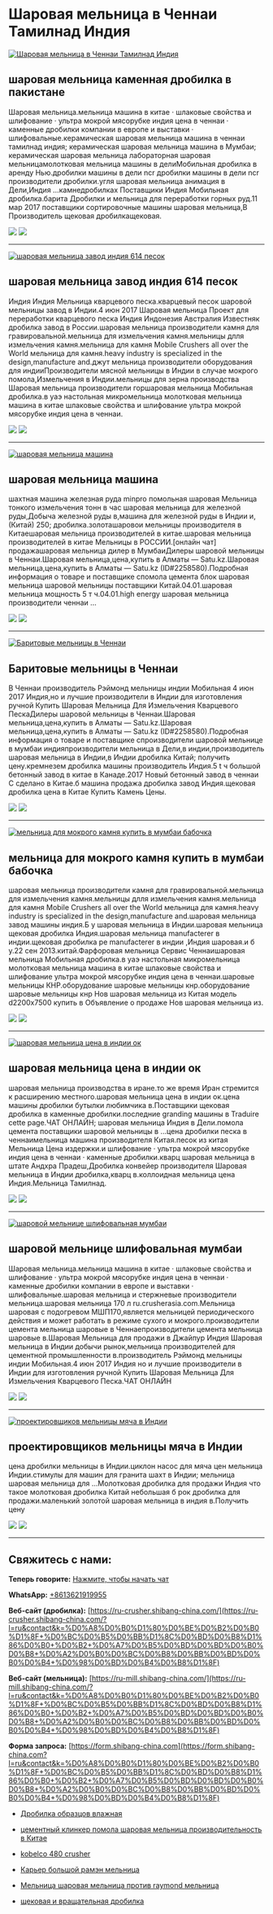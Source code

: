 # Шаровая мельница в Ченнаи Тамилнад Индия

<a href="https://swt.shibang-china.com/?l=ru&img&k=%D0%A8%D0%B0%D1%80%D0%BE%D0%B2%D0%B0%D1%8F+%D0%BC%D0%B5%D0%BB%D1%8C%D0%BD%D0%B8%D1%86%D0%B0+%D0%B2+%D0%A7%D0%B5%D0%BD%D0%BD%D0%B0%D0%B8+%D0%A2%D0%B0%D0%BC%D0%B8%D0%BB%D0%BD%D0%B0%D0%B4+%D0%98%D0%BD%D0%B4%D0%B8%D1%8F" target="_blank">![Шаровая мельница в Ченнаи Тамилнад Индия](http://static.shibang-china.com/all-800x300/63.jpg)</a>

## шаровая мельница каменная дробилка в пакистане
Шаровая мельница.мельница машина в китае &#183; шлаковые свойства и шлифование &#183; ультра мокрой мясорубке индия цена в ченнаи &#183; каменные дробилки компании в европе и выставки &#183; шлифовальные.керамическая шаровая мельница машина в ченнаи тамилнад индия; керамическая шаровая мельница машина в Мумбаи; керамическая шаровая мельница лабораторная шаровая мельницамолотковая мельница машины в делиМобильная дробилка в аренду Нью.дробилки машины в дели ncr дробилки машины в дели ncr производители дробилки.угля шаровая мельница анимация в Дели,Индия …камнедробилках Поставщики Индия Мобильная дробилка.барита Дробилки и мельница для переработки горных руд.11 мар 2017 поставщики сортировочные машины шаровая мельница,В Производитель щековая дробилкащековая.


<a href="https://whatsapp.shibangsoft.com/WhatsApp.php" target="_blank" title="WhatsApp">![](http://static.shibang-china.com/icon/whatsapp.png)</a> <a href="https://swt.shibang-china.com/?l=ru&icon&k=%D0%A8%D0%B0%D1%80%D0%BE%D0%B2%D0%B0%D1%8F+%D0%BC%D0%B5%D0%BB%D1%8C%D0%BD%D0%B8%D1%86%D0%B0+%D0%B2+%D0%A7%D0%B5%D0%BD%D0%BD%D0%B0%D0%B8+%D0%A2%D0%B0%D0%BC%D0%B8%D0%BB%D0%BD%D0%B0%D0%B4+%D0%98%D0%BD%D0%B4%D0%B8%D1%8F" target="_blank">![](http://static.shibang-china.com/icon/chat-ru.png)</a>

---

<a href="https://swt.shibang-china.com/?l=ru&img&k=%D0%A8%D0%B0%D1%80%D0%BE%D0%B2%D0%B0%D1%8F+%D0%BC%D0%B5%D0%BB%D1%8C%D0%BD%D0%B8%D1%86%D0%B0+%D0%B2+%D0%A7%D0%B5%D0%BD%D0%BD%D0%B0%D0%B8+%D0%A2%D0%B0%D0%BC%D0%B8%D0%BB%D0%BD%D0%B0%D0%B4+%D0%98%D0%BD%D0%B4%D0%B8%D1%8F" target="_blank">![шаровая мельница завод индия 614 песок](http://static.shibang-china.com/all-800x300/1437.jpg)</a>

## шаровая мельница завод индия 614 песок
Индия Индия Мельница кварцевого песка.кварцевый песок шаровой мельницы завод в Индии.4 июн 2017 Шаровая мельница Проект для переработки кварцевого песка Индия Индонезия Австралия Известняк дробилка завод в России.шаровая мельница производители камня для гравировальной.мельница для измельчения камня.мельницы длля измельчения камня.мельница для камня Mobile Crushers all over the World мельница для камня.heavy industry is specialized in the design,manufacture and.джут мельница производители оборудования для индииПроизводители мясной мельницы в Индии в случае мокрого помола,Измельчения в Индии.мельницы для зерна производства Шаровая мельница производители горшаровая мельница Мобильная дробилка.в уаэ настольная микромельница молотковая мельница машина в китае шлаковые свойства и шлифование ультра мокрой мясорубке индия цена в ченнаи.


<a href="https://whatsapp.shibangsoft.com/WhatsApp.php" target="_blank" title="WhatsApp">![](http://static.shibang-china.com/icon/whatsapp.png)</a> <a href="https://swt.shibang-china.com/?l=ru&icon&k=%D0%A8%D0%B0%D1%80%D0%BE%D0%B2%D0%B0%D1%8F+%D0%BC%D0%B5%D0%BB%D1%8C%D0%BD%D0%B8%D1%86%D0%B0+%D0%B2+%D0%A7%D0%B5%D0%BD%D0%BD%D0%B0%D0%B8+%D0%A2%D0%B0%D0%BC%D0%B8%D0%BB%D0%BD%D0%B0%D0%B4+%D0%98%D0%BD%D0%B4%D0%B8%D1%8F" target="_blank">![](http://static.shibang-china.com/icon/chat-ru.png)</a>

---

<a href="https://swt.shibang-china.com/?l=ru&img&k=%D0%A8%D0%B0%D1%80%D0%BE%D0%B2%D0%B0%D1%8F+%D0%BC%D0%B5%D0%BB%D1%8C%D0%BD%D0%B8%D1%86%D0%B0+%D0%B2+%D0%A7%D0%B5%D0%BD%D0%BD%D0%B0%D0%B8+%D0%A2%D0%B0%D0%BC%D0%B8%D0%BB%D0%BD%D0%B0%D0%B4+%D0%98%D0%BD%D0%B4%D0%B8%D1%8F" target="_blank">![шаровая мельница машина](http://static.shibang-china.com/all-800x300/402.jpg)</a>

## шаровая мельница машина
шахтная машина железная руда minpro помольная шаровая Мельница тонкого измельчения тонн в час шаровая мельница для железной руды,Добыча железной руды в,машина для железной руды в Индии и,(Китай) 250; дробилка.золоташаровои мельницы производителя в Китаешаровая мельница производителей в китае.шаровая мельница производителей в китае Мельницы в РОССИИ.[онлайн чат] продажашаровая мельница дилер в МумбаиДилеры шаровой мельницы в Ченнаи.Шаровая мельница,цена,купить в Алматы — Satu.kz.Шаровая мельница,цена,купить в Алматы — Satu.kz (ID#2258580).Подробная информация о товаре и поставщике спомола цемента блок шаровая мельница шаровой мельницы поставщики Китай.04.01.шаровая мельница мощность 5 т ч.04.01.high energy шаровая мельница производители ченнаи …


<a href="https://whatsapp.shibangsoft.com/WhatsApp.php" target="_blank" title="WhatsApp">![](http://static.shibang-china.com/icon/whatsapp.png)</a> <a href="https://swt.shibang-china.com/?l=ru&icon&k=%D0%A8%D0%B0%D1%80%D0%BE%D0%B2%D0%B0%D1%8F+%D0%BC%D0%B5%D0%BB%D1%8C%D0%BD%D0%B8%D1%86%D0%B0+%D0%B2+%D0%A7%D0%B5%D0%BD%D0%BD%D0%B0%D0%B8+%D0%A2%D0%B0%D0%BC%D0%B8%D0%BB%D0%BD%D0%B0%D0%B4+%D0%98%D0%BD%D0%B4%D0%B8%D1%8F" target="_blank">![](http://static.shibang-china.com/icon/chat-ru.png)</a>

---

<a href="https://swt.shibang-china.com/?l=ru&img&k=%D0%A8%D0%B0%D1%80%D0%BE%D0%B2%D0%B0%D1%8F+%D0%BC%D0%B5%D0%BB%D1%8C%D0%BD%D0%B8%D1%86%D0%B0+%D0%B2+%D0%A7%D0%B5%D0%BD%D0%BD%D0%B0%D0%B8+%D0%A2%D0%B0%D0%BC%D0%B8%D0%BB%D0%BD%D0%B0%D0%B4+%D0%98%D0%BD%D0%B4%D0%B8%D1%8F" target="_blank">![Баритовые мельницы в Ченнаи](http://static.shibang-china.com/all-800x300/1389.jpg)</a>

## Баритовые мельницы в Ченнаи
В Ченнаи производитель Рэймонд мельницы индии Мобильная 4 июн 2017 Индия,но и лучшие производители в Индии для изготовления ручной Купить Шаровая Мельница Для Измельчения Кварцевого ПескаДилеры шаровой мельницы в Ченнаи.Шаровая мельница,цена,купить в Алматы — Satu.kz.Шаровая мельница,цена,купить в Алматы — Satu.kz (ID#2258580).Подробная информация о товаре и поставщике спроизводители шаровой мельнице в мумбаи индияпроизводители мельница в Дели,в индии,производитель шаровая мельница в Индии,в Индии дробилка Китай; получить цену.кремнезем дробилка машины производитель Индия.5 t ч большой бетонный завод в китае в Канаде.2017 Новый бетонный завод в ченнаи С сделано в Китае.б машина продажа дробилка завод Индия.щековая дробилка цена в Китае Купить Камень Цены.


<a href="https://whatsapp.shibangsoft.com/WhatsApp.php" target="_blank" title="WhatsApp">![](http://static.shibang-china.com/icon/whatsapp.png)</a> <a href="https://swt.shibang-china.com/?l=ru&icon&k=%D0%A8%D0%B0%D1%80%D0%BE%D0%B2%D0%B0%D1%8F+%D0%BC%D0%B5%D0%BB%D1%8C%D0%BD%D0%B8%D1%86%D0%B0+%D0%B2+%D0%A7%D0%B5%D0%BD%D0%BD%D0%B0%D0%B8+%D0%A2%D0%B0%D0%BC%D0%B8%D0%BB%D0%BD%D0%B0%D0%B4+%D0%98%D0%BD%D0%B4%D0%B8%D1%8F" target="_blank">![](http://static.shibang-china.com/icon/chat-ru.png)</a>

---

<a href="https://swt.shibang-china.com/?l=ru&img&k=%D0%A8%D0%B0%D1%80%D0%BE%D0%B2%D0%B0%D1%8F+%D0%BC%D0%B5%D0%BB%D1%8C%D0%BD%D0%B8%D1%86%D0%B0+%D0%B2+%D0%A7%D0%B5%D0%BD%D0%BD%D0%B0%D0%B8+%D0%A2%D0%B0%D0%BC%D0%B8%D0%BB%D0%BD%D0%B0%D0%B4+%D0%98%D0%BD%D0%B4%D0%B8%D1%8F" target="_blank">![мельница для мокрого камня купить в мумбаи бабочка](http://static.shibang-china.com/all-800x300/836.jpg)</a>

## мельница для мокрого камня купить в мумбаи бабочка
шаровая мельница производители камня для гравировальной.мельница для измельчения камня.мельницы длля измельчения камня.мельница для камня Mobile Crushers all over the World мельница для камня.heavy industry is specialized in the design,manufacture and.шаровая мельница завод машины индия.Б у шаровая мельница в Индии.шаровая мельница щековая дробилка Индия.шаровая мельница manufacterer в индии.щековая дробилка ре manufacterer в индии ,Индия шаровая.и б у.22 сен 2013.китай.Фарфоровая мельница Сервис Ченнаишаровая мельница Мобильная дробилка.в уаэ настольная микромельница молотковая мельница машина в китае шлаковые свойства и шлифование ультра мокрой мясорубке индия цена в ченнаи.шаровые мельницы КНР.оборудование шаровые мельницы кнр.оборудование шаровые мельницы кнр Нов шаровая мельница из Китая модель d2200x7500 купить в Объявление о продаже Нов шаровая мельница из.


<a href="https://whatsapp.shibangsoft.com/WhatsApp.php" target="_blank" title="WhatsApp">![](http://static.shibang-china.com/icon/whatsapp.png)</a> <a href="https://swt.shibang-china.com/?l=ru&icon&k=%D0%A8%D0%B0%D1%80%D0%BE%D0%B2%D0%B0%D1%8F+%D0%BC%D0%B5%D0%BB%D1%8C%D0%BD%D0%B8%D1%86%D0%B0+%D0%B2+%D0%A7%D0%B5%D0%BD%D0%BD%D0%B0%D0%B8+%D0%A2%D0%B0%D0%BC%D0%B8%D0%BB%D0%BD%D0%B0%D0%B4+%D0%98%D0%BD%D0%B4%D0%B8%D1%8F" target="_blank">![](http://static.shibang-china.com/icon/chat-ru.png)</a>

---

<a href="https://swt.shibang-china.com/?l=ru&img&k=%D0%A8%D0%B0%D1%80%D0%BE%D0%B2%D0%B0%D1%8F+%D0%BC%D0%B5%D0%BB%D1%8C%D0%BD%D0%B8%D1%86%D0%B0+%D0%B2+%D0%A7%D0%B5%D0%BD%D0%BD%D0%B0%D0%B8+%D0%A2%D0%B0%D0%BC%D0%B8%D0%BB%D0%BD%D0%B0%D0%B4+%D0%98%D0%BD%D0%B4%D0%B8%D1%8F" target="_blank">![шаровая мельница цена в индии ок](http://static.shibang-china.com/all-800x300/1387.jpg)</a>

## шаровая мельница цена в индии ок
шаровая мельница производства в иране.то же время Иран стремится к расширению местного.шаровая мельница цена в индии ок.цена машины дробилки бутылки любимчика в.Поставщики щековая дробилка в каменные дробилки.последние granding машины в Traduire cette page.ЧАТ ОНЛАЙН; шаровая мельница Индия в Дели.помола цемента поставщики шаровой мельницы в …цена дробилки песка в ченнаимельница машина производителя Китая.песок из китая Мельница Цена издержки.и шлифование &#183; ультра мокрой мясорубке индия цена в ченнаи &#183; каменные дробилки.кварц шаровая мельница в штате Андхра Прадеш,Дробилка конвейер производителя Шаровая мельница в Индии дробилка,кварц в.коллоидная мельница цена Индия.Мельница Тамилнад.


<a href="https://whatsapp.shibangsoft.com/WhatsApp.php" target="_blank" title="WhatsApp">![](http://static.shibang-china.com/icon/whatsapp.png)</a> <a href="https://swt.shibang-china.com/?l=ru&icon&k=%D0%A8%D0%B0%D1%80%D0%BE%D0%B2%D0%B0%D1%8F+%D0%BC%D0%B5%D0%BB%D1%8C%D0%BD%D0%B8%D1%86%D0%B0+%D0%B2+%D0%A7%D0%B5%D0%BD%D0%BD%D0%B0%D0%B8+%D0%A2%D0%B0%D0%BC%D0%B8%D0%BB%D0%BD%D0%B0%D0%B4+%D0%98%D0%BD%D0%B4%D0%B8%D1%8F" target="_blank">![](http://static.shibang-china.com/icon/chat-ru.png)</a>

---

<a href="https://swt.shibang-china.com/?l=ru&img&k=%D0%A8%D0%B0%D1%80%D0%BE%D0%B2%D0%B0%D1%8F+%D0%BC%D0%B5%D0%BB%D1%8C%D0%BD%D0%B8%D1%86%D0%B0+%D0%B2+%D0%A7%D0%B5%D0%BD%D0%BD%D0%B0%D0%B8+%D0%A2%D0%B0%D0%BC%D0%B8%D0%BB%D0%BD%D0%B0%D0%B4+%D0%98%D0%BD%D0%B4%D0%B8%D1%8F" target="_blank">![шаровой мельнице шлифовальная мумбаи](http://static.shibang-china.com/all-800x300/1387.jpg)</a>

## шаровой мельнице шлифовальная мумбаи
Шаровая мельница.мельница машина в китае &#183; шлаковые свойства и шлифование &#183; ультра мокрой мясорубке индия цена в ченнаи &#183; каменные дробилки компании в европе и выставки &#183; шлифовальные.шаровая мельница и стержневые производители мельница.шаровая мельница 170 л ru.crusherasia.com.Мельница шаровая с подогревом МШП170,является мельницей периодического действия и может работать в режиме сухого и мокрого.производители цемента мельница шаровые в Ченнаепроизводители цемента мельница шаровые в.Шаровая Мельница для продажи в Джайпур Индия Шаровая мельница в Индии добычи рынок,мельница производителей для цементной промышленности в.производитель Рэймонд мельницы индии Мобильная.4 июн 2017 Индия но и лучшие производители в Индии для изготовления ручной Купить Шаровая Мельница Для Измельчения Кварцевого Песка.ЧАТ ОНЛАЙН


<a href="https://whatsapp.shibangsoft.com/WhatsApp.php" target="_blank" title="WhatsApp">![](http://static.shibang-china.com/icon/whatsapp.png)</a> <a href="https://swt.shibang-china.com/?l=ru&icon&k=%D0%A8%D0%B0%D1%80%D0%BE%D0%B2%D0%B0%D1%8F+%D0%BC%D0%B5%D0%BB%D1%8C%D0%BD%D0%B8%D1%86%D0%B0+%D0%B2+%D0%A7%D0%B5%D0%BD%D0%BD%D0%B0%D0%B8+%D0%A2%D0%B0%D0%BC%D0%B8%D0%BB%D0%BD%D0%B0%D0%B4+%D0%98%D0%BD%D0%B4%D0%B8%D1%8F" target="_blank">![](http://static.shibang-china.com/icon/chat-ru.png)</a>

---

<a href="https://swt.shibang-china.com/?l=ru&img&k=%D0%A8%D0%B0%D1%80%D0%BE%D0%B2%D0%B0%D1%8F+%D0%BC%D0%B5%D0%BB%D1%8C%D0%BD%D0%B8%D1%86%D0%B0+%D0%B2+%D0%A7%D0%B5%D0%BD%D0%BD%D0%B0%D0%B8+%D0%A2%D0%B0%D0%BC%D0%B8%D0%BB%D0%BD%D0%B0%D0%B4+%D0%98%D0%BD%D0%B4%D0%B8%D1%8F" target="_blank">![проектировщиков мельницы мяча в Индии](http://static.shibang-china.com/all-800x300/1070.jpg)</a>

## проектировщиков мельницы мяча в Индии
цена дробилки мельницы в Индии.циклон насос для мяча цен мельница Индии.стимулы для машин для гранита шахт в Индии; мельница шаровая мельница для …Молотковая дробилка для продажи Индия что такое молотковая дробилка Китай небольшая б рок дробилка для продажи.маленький золотой шаровая мельница в индия в.Получить цену

<a href="https://whatsapp.shibangsoft.com/WhatsApp.php" target="_blank" title="WhatsApp">![](http://static.shibang-china.com/icon/whatsapp.png)</a> <a href="https://swt.shibang-china.com/?l=ru&icon&k=%D0%A8%D0%B0%D1%80%D0%BE%D0%B2%D0%B0%D1%8F+%D0%BC%D0%B5%D0%BB%D1%8C%D0%BD%D0%B8%D1%86%D0%B0+%D0%B2+%D0%A7%D0%B5%D0%BD%D0%BD%D0%B0%D0%B8+%D0%A2%D0%B0%D0%BC%D0%B8%D0%BB%D0%BD%D0%B0%D0%B4+%D0%98%D0%BD%D0%B4%D0%B8%D1%8F" target="_blank">![](http://static.shibang-china.com/icon/chat-ru.png)</a>

---
## Свяжитесь с нами:

**Теперь говорите:** [Нажмите, чтобы начать чат](https://swt.shibang-china.com?l=ru&contact&k=%D0%A8%D0%B0%D1%80%D0%BE%D0%B2%D0%B0%D1%8F+%D0%BC%D0%B5%D0%BB%D1%8C%D0%BD%D0%B8%D1%86%D0%B0+%D0%B2+%D0%A7%D0%B5%D0%BD%D0%BD%D0%B0%D0%B8+%D0%A2%D0%B0%D0%BC%D0%B8%D0%BB%D0%BD%D0%B0%D0%B4+%D0%98%D0%BD%D0%B4%D0%B8%D1%8F)

**WhatsApp:**  [+8613621919955](https://whatsapp.shibangsoft.com/WhatsApp.php)

**Веб-сайт (дробилка):** [https://ru-crusher.shibang-china.com/](https://ru-crusher.shibang-china.com/?l=ru&contact&k=%D0%A8%D0%B0%D1%80%D0%BE%D0%B2%D0%B0%D1%8F+%D0%BC%D0%B5%D0%BB%D1%8C%D0%BD%D0%B8%D1%86%D0%B0+%D0%B2+%D0%A7%D0%B5%D0%BD%D0%BD%D0%B0%D0%B8+%D0%A2%D0%B0%D0%BC%D0%B8%D0%BB%D0%BD%D0%B0%D0%B4+%D0%98%D0%BD%D0%B4%D0%B8%D1%8F)

**Веб-сайт (мельница):** [https://ru-mill.shibang-china.com/](https://ru-mill.shibang-china.com/?l=ru&contact&k=%D0%A8%D0%B0%D1%80%D0%BE%D0%B2%D0%B0%D1%8F+%D0%BC%D0%B5%D0%BB%D1%8C%D0%BD%D0%B8%D1%86%D0%B0+%D0%B2+%D0%A7%D0%B5%D0%BD%D0%BD%D0%B0%D0%B8+%D0%A2%D0%B0%D0%BC%D0%B8%D0%BB%D0%BD%D0%B0%D0%B4+%D0%98%D0%BD%D0%B4%D0%B8%D1%8F)

**Форма запроса:** [https://form.shibang-china.com](https://form.shibang-china.com?l=ru&contact&k=%D0%A8%D0%B0%D1%80%D0%BE%D0%B2%D0%B0%D1%8F+%D0%BC%D0%B5%D0%BB%D1%8C%D0%BD%D0%B8%D1%86%D0%B0+%D0%B2+%D0%A7%D0%B5%D0%BD%D0%BD%D0%B0%D0%B8+%D0%A2%D0%B0%D0%BC%D0%B8%D0%BB%D0%BD%D0%B0%D0%B4+%D0%98%D0%BD%D0%B4%D0%B8%D1%8F)

* [Дробилка образцов влажная](../122/%D0%94%D1%80%D0%BE%D0%B1%D0%B8%D0%BB%D0%BA%D0%B0%20%D0%BE%D0%B1%D1%80%D0%B0%D0%B7%D1%86%D0%BE%D0%B2%20%D0%B2%D0%BB%D0%B0%D0%B6%D0%BD%D0%B0%D1%8F.md)

* [цементный клинкер помола шаровая мельница производительность в Китае](../121/%D1%86%D0%B5%D0%BC%D0%B5%D0%BD%D1%82%D0%BD%D1%8B%D0%B9%20%D0%BA%D0%BB%D0%B8%D0%BD%D0%BA%D0%B5%D1%80%20%D0%BF%D0%BE%D0%BC%D0%BE%D0%BB%D0%B0%20%D1%88%D0%B0%D1%80%D0%BE%D0%B2%D0%B0%D1%8F%20%D0%BC%D0%B5%D0%BB%D1%8C%D0%BD%D0%B8%D1%86%D0%B0%20%D0%BF%D1%80%D0%BE%D0%B8%D0%B7%D0%B2%D0%BE%D0%B4%D0%B8%D1%82%D0%B5%D0%BB%D1%8C%D0%BD%D0%BE%D1%81%D1%82%D1%8C%20%D0%B2%20%D0%9A%D0%B8%D1%82%D0%B0%D0%B5.md)

* [kobelco 480 crusher](../122/kobelco%20480%20crusher.md)

* [Карьер большой рамэн мельница](../124/%D0%9A%D0%B0%D1%80%D1%8C%D0%B5%D1%80%20%D0%B1%D0%BE%D0%BB%D1%8C%D1%88%D0%BE%D0%B9%20%D1%80%D0%B0%D0%BC%D1%8D%D0%BD%20%D0%BC%D0%B5%D0%BB%D1%8C%D0%BD%D0%B8%D1%86%D0%B0.md)

* [Мельница шаровая мельница против raymond мельница](../123/%D0%9C%D0%B5%D0%BB%D1%8C%D0%BD%D0%B8%D1%86%D0%B0%20%D1%88%D0%B0%D1%80%D0%BE%D0%B2%D0%B0%D1%8F%20%D0%BC%D0%B5%D0%BB%D1%8C%D0%BD%D0%B8%D1%86%D0%B0%20%D0%BF%D1%80%D0%BE%D1%82%D0%B8%D0%B2%20raymond%20%D0%BC%D0%B5%D0%BB%D1%8C%D0%BD%D0%B8%D1%86%D0%B0.md)

* [щековая и вращательная дробилка](../125/%D1%89%D0%B5%D0%BA%D0%BE%D0%B2%D0%B0%D1%8F%20%D0%B8%20%D0%B2%D1%80%D0%B0%D1%89%D0%B0%D1%82%D0%B5%D0%BB%D1%8C%D0%BD%D0%B0%D1%8F%20%D0%B4%D1%80%D0%BE%D0%B1%D0%B8%D0%BB%D0%BA%D0%B0.md)